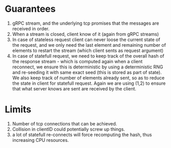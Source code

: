 # Guarantees

1. gRPC stream, and the underlying tcp promises that the messages are received in order.
2. When a stream is closed, client know of it  (again from gRPC streams)
3. In case of stateless request client can never loose the current state of the request, and we only need the last element and remaining number of elements to restart the stream (which client sents as request argument)
4. In case of statefull request, we need to keep track of the overall hash of the response stream - which is computed again when a client reconnect, we ensure this is deterministic by using a deterministic RNG and re-seeding it with same exact seed (this is stored as part of state). We also keep track of number of elements already sent, so as to reduce the state in client for statefull request. Again we are using (1,2) to ensure that what server knows are sent are received by the client.

# Limits
1. Number of tcp connections that can be achieved.
2. Collision in clientID could potentially screw up things.
3. a lot of statefull re-connects will force recomputing the hash, thus increasing CPU resources.

